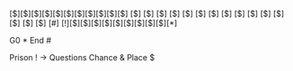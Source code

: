 [\$][\$][\$][\$][\$][\$][\$][\$][\$][\$][\$]
[\$]                                    [\$]
[\$]                                    [\$]
[\$]                                    [\$]
[\$]                                    [\$]
[\$]                                    [\$]
[\$]                                    [\$]
[\$]                                    [\$]
[\$]                                    [\#]
[\!][\$][\$][\$][\$][\$][\$][\$][\$][\$][\*]

G0 \*
End \#

Prison \! -> Questions
Chance \&
Place \$